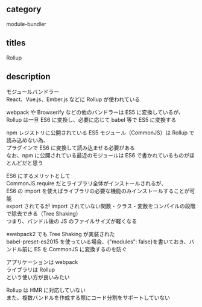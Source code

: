 ## category

module-bundler

## titles

Rollup

## description

モジュールバンドラー  
React、Vue.js、Ember.js などに Rollup が使われている

webpack や Browserify などの他のバンドラーは ES5 に変換しているが、  
Rollup は一旦 ES6 に変換し、必要に応じて babel 等で ES5 に変換する

npm レジストリに公開されている ES5 モジュール（CommonJS）は Rollup で読み込めない為、  
プラグインで ES6 に変換して読み込ませる必要がある  
なお、npm に公開されている最近のモジュールは ES6 で書かれているものがほとんどだと思う

ES6 にするメリットとして  
CommonJS.require だとライブラリ全体がインストールされるが、  
ES6 の import を使えばライブラリの必要な機能のみインストールすることが可能  
export されてるが import されていない関数・クラス・変数をコンパイルの段階で除去できる（Tree Shaking）  
つまり、バンドル後の JS のファイルサイズが軽くなる

※webpack2 でも Tree Shaking が実装された  
babel-preset-es2015 を使っている場合、{"modules": false}を書いておき、バンドル前に ES を CommonJS に変換するのを防ぐ

アプリケーションは webpack  
ライブラリは Rollup  
という使い方が良いみたい

Rollup は HMR に対応していない  
また、複数バンドルを作成する際にコード分割をサポートしていない

